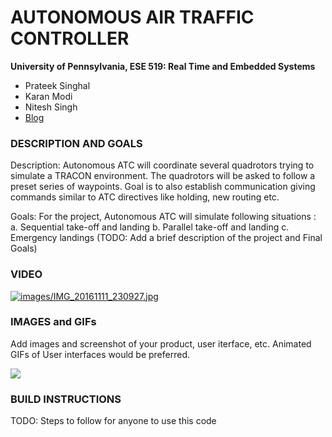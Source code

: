 AUTONOMOUS AIR TRAFFIC CONTROLLER
============

**University of Pennsylvania, ESE 519: Real Time and Embedded Systems**

* Prateek Singhal
* Karan Modi
* Nitesh Singh
* [Blog](https://devpost.com/software/autonomous-air-traffic-controller-pg62u5)

### DESCRIPTION AND GOALS

Description: Autonomous ATC will coordinate several quadrotors trying to simulate a TRACON environment. The quadrotors will be asked to follow a preset series of waypoints. Goal is to also establish communication giving commands similar to ATC directives like holding, new routing etc.

Goals: For the project, Autonomous ATC will simulate following situations :
a. Sequential take-off and landing
b. Parallel take-off and landing
c. Emergency landings
(TODO: Add a brief description of the project and Final Goals)

### VIDEO
[![images/IMG_20161111_230927.jpg](https://drive.google.com/drive/folders/0B2COx00dlnxzUGNDb2QxV1lMZXM)](https://www.youtube.com/playlist?list=PLuWLqb5ctXWFwknlIJluRaV9K4BDzSD1n)

### IMAGES and GIFs
Add images and screenshot of your product, user iterface, etc. Animated GIFs of User interfaces would be preferred.

![](images/animated.gif)

### BUILD INSTRUCTIONS
TODO: Steps to follow for anyone to use this code
